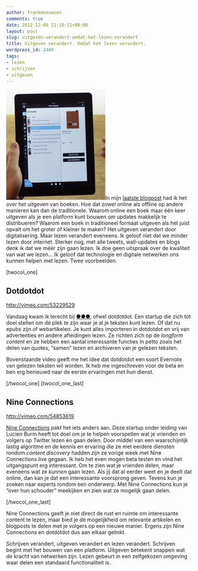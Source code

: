 ```yaml
---
author: frankmeeuwsen
comments: true
date: 2012-12-08 21:10:11+00:00
layout: post
slug: uitgeven-verandert-omdat-het-lezen-verandert
title: Uitgeven verandert. Omdat het lezen verandert.
wordpress_id: 2480
tags:
- lezen
- schrijven
- uitgeven
---
```


![](../images/uploadimages/lezen-269x300.png)In mijn [laatste blogpost](http://incredibleadventure.nl/2012/12/waarom-je-nog-best-boeken-op-papier-kunt-uitgeven-maar/) had ik het over het uitgeven van boeken. Hoe dat zowel online als offline op andere manieren kan dan de traditionele. Waarom online een boek maar één keer uitgeven als je een platform kunt bouwen om updates makkelijk te distribueren? Waarom een boek in traditioneel formaat uitgeven als het juist opvalt om het groter of kleiner te maken? Het uitgeven verandert door digitalisering. Maar lezen verandert eveneens. Ik geloof niet dat we minder lezen door internet. Sterker nog, met alle tweets, wall-updates en blogs denk ik dat we méér zijn gaan lezen. Ik doe geen uitspraak over de kwaliteit van wat we lezen…
Ik geloof dat technologie en digitale netwerken ons kunnen helpen met lezen. Twee voorbeelden.

<!-- more -->

[twocol_one]


## Dotdotdot


http://vimeo.com/53229529

Vandaag kwam ik terecht bij [●●●](https://www.dotdotdot.me/), ofwel dotdotdot. Een startup die zich tot doel stellen om dé plek te zijn waar je al je teksten kunt lezen. Of dat nu epubs zijn of webartikelen. Je kunt alles importeren in dotdotdot en vrij van advertenties en andere afleidingen lezen. Ze richten zich op de _longform content_ en ze hebben een aantal interessante functies in petto zoals het delen van quotes, “samen” lezen en archiveren van je gelezen teksten.

Bovenstaande video geeft me het idee dat dotdotdot een soort Evernote van gelezen teksten wil worden. Ik heb me ingeschreven voor de beta en ben erg benieuwd naar de eerste ervaringen met hun dienst.



[/twocol_one] [twocol_one_last]


## Nine Connections


http://vimeo.com/54853619

[Nine Connections](http://nineconnections.com) pakt het iets anders aan. Deze startup onder leiding van Lucien Burm heeft tot doel om je te helpen voorspellen wat je vrienden en volgers op Twitter lezen en gaan delen. Door middel van een waarschijnlijk lastig algoritme en de kennis en ervaring die ze met eerdere diensten rondom _content discovery_ hadden zijn ze vorige week met Nine Connections live gegaan. Ik heb het even mogen beta testen en vind het uitgangspunt erg interessant. Om te zien wat je vrienden delen, maar eveneens wat ze _kunnen_ gaan lezen. Als jij dat al eerder weet en je deelt dat online, dan kan je dat een interessante voorsprong geven. Tevens kun je zoeken naar experts rondom een onderwerp. Met Nine Connections kun je “over hun schouder” meekijken en zien wat ze mogelijk gaan delen.

[/twocol_one_last]

Nine Connections geeft je niet direct de rust en ruimte om interessante content te lezen, maar bied je de mogelijkheid om relevante artikelen en blogposts te delen met je volgers op een nieuwe manier. Ergens zijn Nine Connections en dotdotdot dus aan elkaar gelinkt.

Schrijven verandert, uitgeven verandert en lezen verandert. Schrijven begint met het bouwen van een platform. Uitgeven betekent snappen wat de kracht van netwerken zijn. Lezen gebeurt in een zelfgekozen omgeving waar delen een standaard functionaliteit is.
